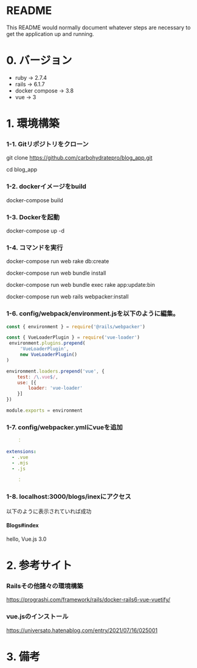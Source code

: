 # README

This README would normally document whatever steps are necessary to get the
application up and running.

# 0. バージョン
- ruby -> 2.7.4
- rails -> 6.1.7
- docker compose -> 3.8
- vue -> 3

# 1. 環境構築
### 1-1. Gitリポジトリをクローン
git clone https://github.com/carbohydratepro/blog_app.git

cd blog_app

### 1-2. dockerイメージをbuild
docker-compose build

### 1-3. Dockerを起動
docker-compose up -d

### 1-4. コマンドを実行
docker-compose run web rake db:create

docker-compose run web bundle install

docker-compose run web bundle exec rake app:update:bin

docker-compose run web rails webpacker:install

### 1-6. config/webpack/environment.jsを以下のように編集。
```javascript
const { environment } = require('@rails/webpacker')

const { VueLoaderPlugin } = require('vue-loader')
 environment.plugins.prepend(
     'VueLoaderPlugin',
     new VueLoaderPlugin()
)

environment.loaders.prepend('vue', {
    test: /\.vue$/,
    use: [{
        loader: 'vue-loader'
    }]
})

module.exports = environment
```

### 1-7. config/webpacker.ymlにvueを追加
```yml
    ：
    
extensions:
  - .vue
  - .mjs
  - .js
  
    ：
```

### 1-8. localhost:3000/blogs/inexにアクセス
以下のように表示されていれば成功
#### Blogs#index
hello, Vue.js 3.0

# 2. 参考サイト
### Railsその他諸々の環境構築
https://prograshi.com/framework/rails/docker-rails6-vue-vuetify/

### vue.jsのインストール
https://universato.hatenablog.com/entry/2021/07/16/025001

# 3. 備考

